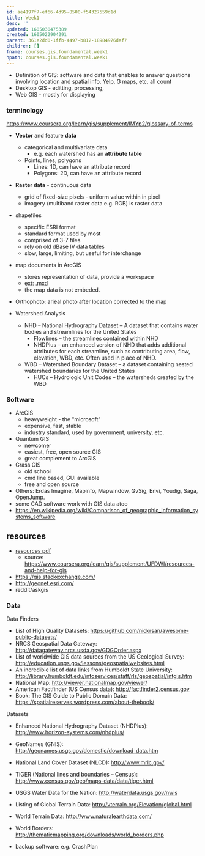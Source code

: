 ```yaml
---
id: ae4197f7-ef66-4d95-8500-f54327559d1d
title: Week1
desc: ''
updated: 1605030475389
created: 1605022904291
parent: 361e2dd0-1ffb-4497-b812-18984976daf7
children: []
fname: courses.gis.foundamental.week1
hpath: courses.gis.foundamental.week1
---
```

- Definition of GIS: software and data that enables to answer questions involving location and spatial info. Yelp, G maps, etc. all count
- Desktop GIS - editting, processing, 
- Web GIS - mostly for displaying 

### terminology

<https://www.coursera.org/learn/gis/supplement/lMYp2/glossary-of-terms>

- **Vector** and feature **data**
  - categorical and multivariate data 
    - e.g. each watershed has an **attribute table** 
  - Points, lines, polygons
    - Lines: 1D, can have an attribute record
    - Polygons: 2D, can have an attribute record

- **Raster data** - continuous data 
  - grid of fixed-size pixels - uniform value within in pixel
  - imagery (multiband raster data e.g. RGB) is raster data

- shapefiles
  - specific ESRI format
  - standard format used by most 
  - comprised of 3-7 files
  - rely on old dBase IV data tables 
  - slow, large, limiting, but useful for interchange

- map documents in ArcGIS 
  - stores representation of data, provide a workspace
  - ext: .mxd
  - the map data is not embeded. 

- Orthophoto: arieal photo after location corrected to the map

- Watershed Analysis
  - NHD – National Hydrography Dataset – A dataset that contains water bodies and streamlines for the United States
    - Flowlines – the streamlines contained within NHD
    - NHDPlus – an enhanced version of NHD that adds additional attributes for each streamline, such as contributing area, flow, elevation, WBD, etc. Often used in place of NHD.
  - WBD – Watershed Boundary Dataset – a dataset containing nested watershed boundaries for the United States 
    - HUCs – Hydrologic Unit Codes – the watersheds created by the WBD   

### Software

- ArcGIS 
  - heavyweight - the "microsoft"
  - expensive, fast, stable
  - industry standard, used by government, university, etc. 
- Quantum GIS 
  - newcomer 
  - easiest, free, open source GIS 
  - great complement to ArcGIS 
- Grass GIS
  - old school
  - cmd line based, GUI available 
  - free and open source 
- Others: Erdas Imagine, Mapinfo, Mapwindow, GvSig, Envi, Youdig, Saga, OpenJump. 
- some CAD software work with GIS data atoo 
- <https://en.wikipedia.org/wiki/Comparison_of_geographic_information_systems_software>

## resources

- [resources pdf](./assets/pdfs/gis-resources.pdf)
  - source:  <https://www.coursera.org/learn/gis/supplement/UFDWI/resources-and-help-for-gis>
- <https://gis.stackexchange.com/> 
- <http://geonet.esri.com/> 
- reddit/askgis

### Data

Data Finders

- List of High Quality Datasets: <https://github.com/nickrsan/awesome-public-datasets/>
- NRCS Geospatial Data Gateway: <http://datagateway.nrcs.usda.gov/GDGOrder.aspx>
- List of worldwide GIS data sources from the US Geological Survey: <http://education.usgs.gov/lessons/geospatialwebsites.html>
- An incredible list of data links from Humboldt State University: <http://library.humboldt.edu/infoservices/staff/rls/geospatial/intgis.htm>
- National Map: <http://viewer.nationalmap.gov/viewer/>
- American Factfinder (US Census data): <http://factfinder2.census.gov>
- Book: The GIS Guide to Public Domain Data: <https://spatialreserves.wordpress.com/about-thebook/>

Datasets

- Enhanced National Hydrography Dataset (NHDPlus): <http://www.horizon-systems.com/nhdplus/>

- GeoNames (GNIS): <http://geonames.usgs.gov/domestic/download_data.htm>

- National Land Cover Dataset (NLCD): <http://www.mrlc.gov/>

- TIGER (National lines and boundaries – Census):
  <http://www.census.gov/geo/maps-data/data/tiger.html>

- USGS Water Data for the Nation: <http://waterdata.usgs.gov/nwis>

- Listing of Global Terrain Data: <http://vterrain.org/Elevation/global.html>

- World Terrain Data: <http://www.naturalearthdata.com/>

- World Borders: <http://thematicmapping.org/downloads/world_borders.php>

- backup software: e.g. CrashPlan 

